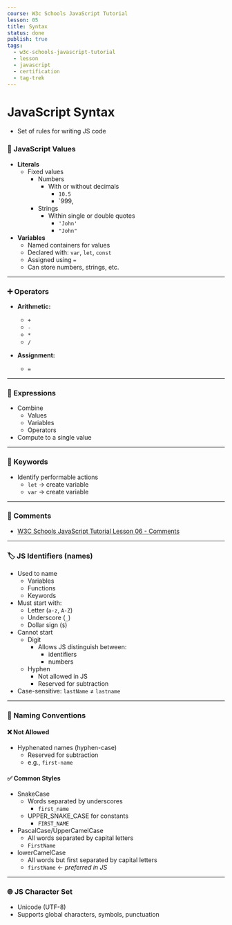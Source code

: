 ```yaml
---
course: W3c Schools JavaScript Tutorial
lesson: 05
title: Syntax
status: done
publish: true
tags:
  - w3c-schools-javascript-tutorial
  - lesson
  - javascript
  - certification
  - tag-trek
---
```


# JavaScript Syntax
- Set of rules for writing JS code
### 🔢 JavaScript Values
- **Literals**
    - Fixed values
        - Numbers
            - With or without decimals
                - `10.5`
                - `999,
        - Strings
            - Within single or double quotes
                - `'John'`
                - `"John"`
- **Variables**
    - Named containers for values
    - Declared with: `var`, `let`, `const`
    - Assigned using `=`
    - Can store numbers, strings, etc.

---

### ➕ Operators

- **Arithmetic:**
    - `+`
    -  `-`
    - `*`
    -  `/`
    
- **Assignment:** 
    - `=`

---

### 🧮 Expressions

- Combine
    - Values
    - Variables
    - Operators
- Compute to a single value

---

### 🔑 Keywords

- Identify performable actions
    - `let` → create variable
    - `var` → create variable

---

### 💬 Comments
- [W3C Schools JavaScript Tutorial Lesson 06 - Comments](W3C%20Schools%20JavaScript%20Tutorial%20Lesson%2006%20-%20Comments.md)

---

### 🏷️ JS Identifiers (names)
- Used to name
    - Variables
    - Functions
    - Keywords
- Must start with:
    - Letter (`a-z`, `A-Z`)
    - Underscore (`_`)
    - Dollar sign (`$`)
- Cannot start
    - Digit
        - Allows JS distinguish between:
            - identifiers
            - numbers
    - Hyphen
        - Not allowed in JS
        - Reserved for subtraction
- Case-sensitive: `lastName` ≠ `lastname`

---

### 🐫 Naming Conventions
#### ❌ Not Allowed
- Hyphenated names (hyphen-case)
    - Reserved for subtraction
    - e.g., `first-name`
#### ✅ Common Styles
- SnakeCase
    - Words separated by underscores
        - `first_name`
    -  UPPER_SNAKE_CASE for constants
        - `FIRST_NAME`
- PascalCase/UpperCamelCase 
    -  All words separated by capital letters
    - `FirstName`
- lowerCamelCase
    - All words but first separated by capital letters
    - `firstName` ← _preferred in JS_

---

### 🌐 JS Character Set
- Unicode (UTF-8)
- Supports global characters, symbols, punctuation
